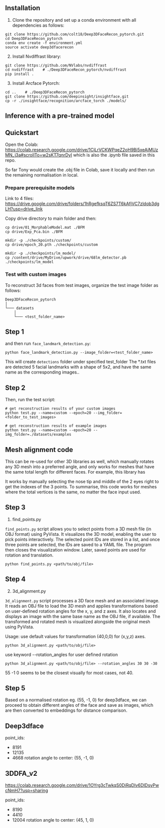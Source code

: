 
## Installation
1. Clone the repository and set up a conda environment with all dependencies as follows:
```
git clone https://github.com/colt18/Deep3DFaceRecon_pytorch.git
cd Deep3DFaceRecon_pytorch
conda env create -f environment.yml
source activate deep3dfacerecon
```

2. Install Nvdiffrast library:
```
git clone https://github.com/NVlabs/nvdiffrast
cd nvdiffrast    # ./Deep3DFaceRecon_pytorch/nvdiffrast
pip install .
```

3. Install Arcface Pytorch:
```
cd ..    # ./Deep3DFaceRecon_pytorch
git clone https://github.com/deepinsight/insightface.git
cp -r ./insightface/recognition/arcface_torch ./models/
```
## Inference with a pre-trained model

## Quickstart

Open the Colab: https://colab.research.google.com/drive/1CjLrVCKWPqeZ2oH9Bi5xeAiMUzMN_j3a#scrollTo=w2sKT7qnrDyI which is also the .ipynb file saved in this repo.

So far Tony would create the .obj file in Colab, save it locally and then run the remaining normalisation in local.

### Prepare prerequisite models

Link to 4 files: https://drive.google.com/drive/folders/1hRgefksqT6ZS7T6kAfjVC7zldob3dgLH?usp=drive_link

Copy drive directory to main folder and then:
```
cp drive/01_MorphableModel.mat ./BFM
cp drive/Exp_Pca.bin ./BFM

mkdir -p ./checkpoints/custom/
cp drive/epoch_20.pth ./checkpoints/custom

mkdir -p ./checkpoints/lm_model/
cp /content/drive/MyDrive/upwork/drive/68lm_detector.pb ./checkpoints/lm_model
```

### Test with custom images
To reconstruct 3d faces from test images, organize the test image folder as follows:
```
Deep3DFaceRecon_pytorch
│
└─── datasets
    │
    └─── <test_folder_name>

```
## Step 1

and then run `face_landmark_detection.py`:
```
python face_landmark_detection.py --image_folder=<test_folder_name> 
```
This will create `detections` folder under specified test_folder The \*.txt files are detected 5 facial landmarks with a shape of 5x2, and have the same name as the corresponding images..

## Step 2

Then, run the test script:
```
# get reconstruction results of your custom images
python test.py --name=custom --epoch=20 --img_folder=<folder_to_test_images>

# get reconstruction results of example images
python test.py --name=custom --epoch=20 --img_folder=./datasets/examples
```
## Mesh alignment code

This can be re-used for other 3D libraries as well, which manually rotates any 3D mesh into a preferred angle, and only works for meshes that have the same total length for different faces. For example, this library has 

It works by manually selecting the nose tip and middle of the 2 eyes right to get the indexes of the 3 points. To summarise, this code works for meshes where the total vertices is the same, no matter the face input used.

## Step 3

1. find_points.py

`find_points.py` script allows you to select points from a 3D mesh file (in OBJ format) using PyVista. It visualizes the 3D model, enabling the user to pick points interactively. The selected point IDs are stored in a list, and once three points are selected, the IDs are saved to a YAML file. The program then closes the visualization window. Later, saved points are used for rotation and translation.
```
python find_points.py <path/to/obj/file>
```

## Step 4

2. 3d_alignment.py

`3d_alignment.py` script processes a 3D face mesh and an associated image. It reads an OBJ file to load the 3D mesh and applies transformations based on user-defined rotation angles for the x, y, and z axes. It also locates and displays an image with the same base name as the OBJ file, if available. The transformed and rotated mesh is visualized alongside the original mesh using PyVista.

Usage:
use default values for transformation (40,0,0) for (x,y,z) axes.
```
python 3d_alignment.py <path/to/obj/file>
```
use keyword --rotation_angles for user defined rotation

```
python 3d_alignment.py <path/to/obj/file> --rotation_angles 30 30 -30
```

55 -1 0 seems to be the closest visually for most cases, not 40.

## Step 5

Based on a normalised rotation eg. (55, -1, 0) for deep3dface, we can proceed to obtain different angles of the face and save as images, which are then converted to embeddings for distance comparison. 

## Deep3dface

point_ids:
- 8191
- 12135
- 4668
rotation angle to center: (55, -1, 0)

## 3DDFA_v2

https://colab.research.google.com/drive/1OYrg3cTwkqS0DiRqDlv6DIDsyPwcNmH7?usp=sharing

point_ids:
- 8190
- 4410
- 12004
rotation angle to center: (45, 1, 0)


